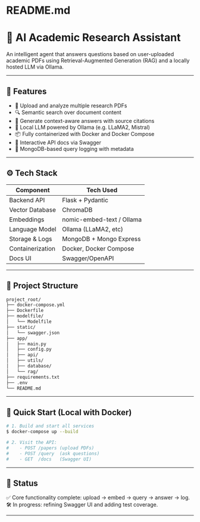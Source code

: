 # README.md

# 🧠 AI Academic Research Assistant

An intelligent agent that answers questions based on user-uploaded academic PDFs using Retrieval-Augmented Generation (RAG) and a locally hosted LLM via Ollama.

---

## 🚀 Features

- 📄 Upload and analyze multiple research PDFs
- 🔍 Semantic search over document content
- 🤖 Generate context-aware answers with source citations
- 🧠 Local LLM powered by Ollama (e.g. LLaMA2, Mistral)
- 📦 Fully containerized with Docker and Docker Compose
- 📝 Interactive API docs via Swagger
- 🧾 MongoDB-based query logging with metadata

---

## ⚙️ Tech Stack

| Component         | Tech Used            |
|------------------|----------------------|
| Backend API       | Flask + Pydantic     |
| Vector Database   | ChromaDB             |
| Embeddings        | nomic-embed-text / Ollama |
| Language Model    | Ollama (LLaMA2, etc) |
| Storage & Logs    | MongoDB + Mongo Express |
| Containerization  | Docker, Docker Compose |
| Docs UI           | Swagger/OpenAPI      |

---

## 📁 Project Structure

```bash
project_root/
├── docker-compose.yml
├── Dockerfile
├── modelfile/
│   └── Modelfile
├── static/
│   └── swagger.json
├── app/
│   ├── main.py
│   ├── config.py
│   ├── api/
│   ├── utils/
│   ├── database/
│   └── rag/
├── requirements.txt
├── .env
└── README.md
```

---

## 🧪 Quick Start (Local with Docker)

```bash
# 1. Build and start all services
$ docker-compose up --build

# 2. Visit the API:
#    - POST /papers (upload PDFs)
#    - POST /query  (ask questions)
#    - GET  /docs   (Swagger UI)
```

---

## 📌 Status
✅ Core functionality complete: upload → embed → query → answer → log.
🛠 In progress: refining Swagger UI and adding test coverage.

---

